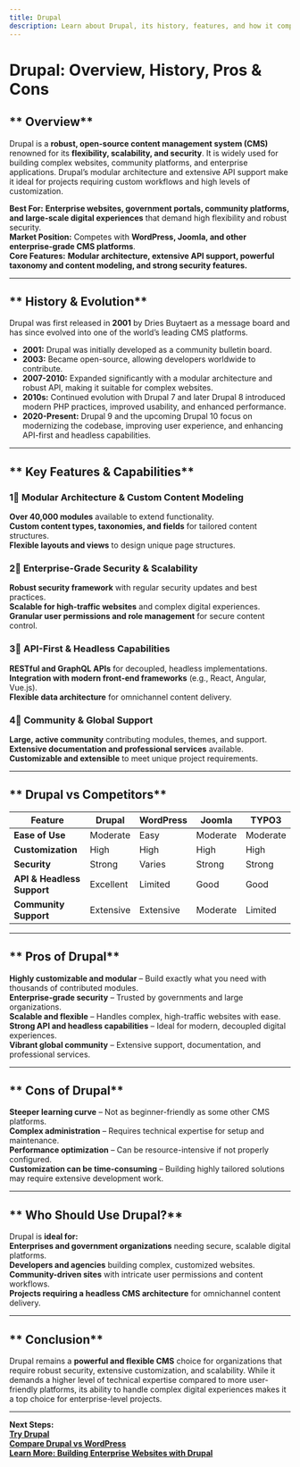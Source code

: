 ```yaml
---
title: Drupal  
description: Learn about Drupal, its history, features, and how it compares to other CMS platforms.
---
```


# **Drupal: Overview, History, Pros & Cons**

## ** Overview**  
Drupal is a **robust, open-source content management system (CMS)** renowned for its **flexibility, scalability, and security**. It is widely used for building complex websites, community platforms, and enterprise applications. Drupal’s modular architecture and extensive API support make it ideal for projects requiring custom workflows and high levels of customization.

 **Best For:** **Enterprise websites, government portals, community platforms, and large-scale digital experiences** that demand high flexibility and robust security.  
 **Market Position:** Competes with **WordPress, Joomla, and other enterprise-grade CMS platforms**.  
 **Core Features:** **Modular architecture, extensive API support, powerful taxonomy and content modeling, and strong security features.**

---

## ** History & Evolution**  
Drupal was first released in **2001** by Dries Buytaert as a message board and has since evolved into one of the world’s leading CMS platforms.

- **2001:** Drupal was initially developed as a community bulletin board.
- **2003:** Became open-source, allowing developers worldwide to contribute.
- **2007-2010:** Expanded significantly with a modular architecture and robust API, making it suitable for complex websites.
- **2010s:** Continued evolution with Drupal 7 and later Drupal 8 introduced modern PHP practices, improved usability, and enhanced performance.
- **2020-Present:** Drupal 9 and the upcoming Drupal 10 focus on modernizing the codebase, improving user experience, and enhancing API-first and headless capabilities.

---

## ** Key Features & Capabilities**

### **1⃣ Modular Architecture & Custom Content Modeling**  
 **Over 40,000 modules** available to extend functionality.  
 **Custom content types, taxonomies, and fields** for tailored content structures.  
 **Flexible layouts and views** to design unique page structures.

### **2⃣ Enterprise-Grade Security & Scalability**  
 **Robust security framework** with regular security updates and best practices.  
 **Scalable for high-traffic websites** and complex digital experiences.
 **Granular user permissions and role management** for secure content control.

### **3⃣ API-First & Headless Capabilities**  
 **RESTful and GraphQL APIs** for decoupled, headless implementations.
 **Integration with modern front-end frameworks** (e.g., React, Angular, Vue.js).  
 **Flexible data architecture** for omnichannel content delivery.

### **4⃣ Community & Global Support**  
 **Large, active community** contributing modules, themes, and support.
 **Extensive documentation and professional services** available.
 **Customizable and extensible** to meet unique project requirements.

---

## ** Drupal vs Competitors**

| Feature                  | Drupal          | WordPress         | Joomla          | TYPO3          |
|--------------------------|-----------------|-------------------|-----------------|----------------|
| **Ease of Use**          |  Moderate      |  Easy           |  Moderate      |  Moderate     |
| **Customization**        |  High         |  High           |  High         |  High        |
| **Security**             |  Strong       |  Varies         |  Strong       |  Strong      |
| **API & Headless Support**|  Excellent    |  Limited        |  Good         |  Good        |
| **Community Support**    |  Extensive    |  Extensive      |  Moderate     |  Limited     |

---

## ** Pros of Drupal**  
 **Highly customizable and modular** – Build exactly what you need with thousands of contributed modules.  
 **Enterprise-grade security** – Trusted by governments and large organizations.  
 **Scalable and flexible** – Handles complex, high-traffic websites with ease.  
 **Strong API and headless capabilities** – Ideal for modern, decoupled digital experiences.  
 **Vibrant global community** – Extensive support, documentation, and professional services.

---

## ** Cons of Drupal**  
 **Steeper learning curve** – Not as beginner-friendly as some other CMS platforms.  
 **Complex administration** – Requires technical expertise for setup and maintenance.  
 **Performance optimization** – Can be resource-intensive if not properly configured.  
 **Customization can be time-consuming** – Building highly tailored solutions may require extensive development work.

---

## ** Who Should Use Drupal?**  
Drupal is **ideal for:**  
 **Enterprises and government organizations** needing secure, scalable digital platforms.  
 **Developers and agencies** building complex, customized websites.  
 **Community-driven sites** with intricate user permissions and content workflows.  
 **Projects requiring a headless CMS architecture** for omnichannel content delivery.

---

## ** Conclusion**  
Drupal remains a **powerful and flexible CMS** choice for organizations that require robust security, extensive customization, and scalability. While it demands a higher level of technical expertise compared to more user-friendly platforms, its ability to handle complex digital experiences makes it a top choice for enterprise-level projects.

---

 **Next Steps:**  
 **[Try Drupal](https://www.drupal.org/)**  
 **[Compare Drupal vs WordPress](#)**  
 **[Learn More: Building Enterprise Websites with Drupal](#)**